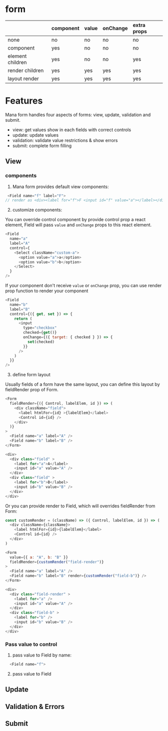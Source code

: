 # form

|                  | component | value | onChange | extra props |
| :--------------- | :-------- | :---- | :------- | :---------- |
| none             | no        | no    | no       | no          |
| component        | yes       | no    | no       | no          |
| element children | yes       | no    | no       | yes         |
| render children  | yes       | yes   | yes      | yes         |
| layout render    | yes       | yes   | yes      | yes         |

# Features

Mana form handles four aspects of forms: view, update, validation and submit.

- view: get values show in each fields with correct controls
- update: update values
- validation: validate value restrictions & show errors
- submit: complete form filling

## View

### components

1. Mana form provides default view components:

```javascript
 <Field name="f" label="F">
// render as <div><label for="f">F <input id="f" value="a"></label></div>
```

2. customize components:

You can override control component by provide control prop a react element, Field will pass `value` and `onChange` props to this react element.

```javascript
<Field
  name="a"
  label="A"
  control={
    <Select className="custom-a">
      <option value="a">a</option>
      <option value="b">b</option>
    </Select>
  }
/>
```

If your component don't receive `value` or `onChange` prop, you can use render prop function to render your component

```javascript
<Field
  name="b"
  label="B"
  control={({ get, set }) => {
    return (
      <input
        type="checkbox"
        checked={get()}
        onChange={({ target: { checked } }) => {
          set(checked)
        }}
      />
    )
  }}
/>
```

3. define form layout

Usually fields of a form have the same layout, you can define this layout by fieldRender prop of Form.

```javascript
<Form
  fieldRender={({ Control, labelElem, id }) => (
    <div className="field">
      <label htmlFor={id} >{labelElem}</label>
      <Control id={id} />
    </div>
  )}
>
  <Field name="a" label="A" />
  <Field name="b" label="B" />
</Form>

<div>
  <div class="field" >
    <label for="a">A</label>
    <input id="a" value="A" />
  </div>
  <div class="field" >
    <label for="b">B</label>
    <input id="b" value="B" />
  </div>
</div>
```

Or you can provide render to Field, which will overrides fieldRender from Form:

```javascript
const customRender = (className) => ({ Control, labelElem, id }) => (
  <div className={className}>
    <label htmlFor={id}>{labelElem}</label>
    <Control id={id} />
  </div>
)

<Form
  value={{ a: "A", b: "B" }}
  fieldRender={customRender("field-render")}
>
  <Field name="a" label="A" />
  <Field name="b" label="B" render={customRender("field-b")} />
</Form>

<div>
  <div class="field-render" >
    <label for="a" />
    <input id="a" value="A" />
  </div>
  <div class="field-b" >
    <label for="b" />
    <input id="b" value="B" />
  </div>
</div>
```

### Pass value to control

1.  pass value to Field by name:

```javascript
  <Field name="f">
```

2.  pass value to Field

## Update

## Validation & Errors

## Submit
